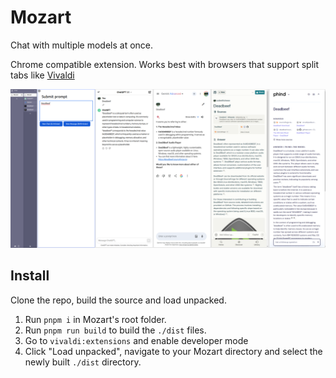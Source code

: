 # Mozart

Chat with multiple models at once.

Chrome compatible extension. Works best with browsers that support split tabs like [Vivaldi](https://vivaldi.com/)

![](chat.png)

## Install

Clone the repo, build the source and load unpacked.

1. Run `pnpm i` in Mozart's root folder.
2. Run `pnpm run build` to build the `./dist` files.
3. Go to `vivaldi:extensions` and enable developer mode
4. Click "Load unpacked", navigate to your Mozart directory and select the newly built `./dist` directory.
